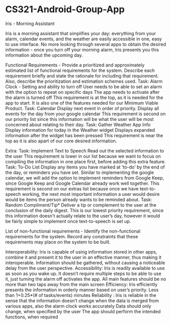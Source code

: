 # CS321-Android-Group-App
Iris - Morning Assistant

Iris is a morning assistant that simplifies your day: everything from your alarm, calendar events, and the weather are easily accessible in one, easy to use interface. No more looking through several apps to obtain the desired information - once you turn off your morning alarm, Iris presents you this information about the upcoming day.

Functional Requirements - Provide a prioritized and approximately estimated list of functional requirements for the system. Describe each requirement briefly and state the rationale for including that requirement. Also, describe the prioritization and estimation schemes used.
Task: Alarm Clock - Setting and ability to turn off
User needs to be able to set an alarm with the option to repeat on specific days
The app needs to activate after the alarm is turned off
This requirement is at the top, as it is needed for the app to start. It is also one of the features needed for our Minimum Viable Product. 
Task: Calendar
Display next event in order of priority.
Display all events for the day from your google calendar
This requirement is second on our priority list since this information will be what the user will be most concerned about relating to their day.
Task: Gather Weather App Info
Display information for today in the Weather widget
Displays expanded information after the widget has been pressed
This requirement is near the top as it is also apart of our core desired information.

Extra:
Task: Implement Text to Speech
Read out the selected information to the user
This requirement is lower in our list because we want to focus on compiling the information in one place first, before adding this extra feature.
Task: To-Do List
Display any items you have marked at ‘to-do’ by the end of the day, or reminders you have set.
Similar to implementing the google calendar, we will add the option to implement reminders from Google Keep, since Google Keep and Google Calendar already work well together.
This requirement is second on our extras list because once we have text-to-speech working, the next most important information a user would desire would be items the person already wants to be reminded about. 
Task: Random Compliment/Tip*
Deliver a tip or complement to the user at the conclusion of the daily digest.
This is our lowest priority requirement, since this information doesn’t actually relate to the user’s day, however it would be fairly simple to implement once text-to-speech is set up.

List of non-functional requirements - Identify the non-functional requirements for the system. Record any constraints that these requirements may place on the system to be built. 

Interoperability: Iris is capable of using information stored in other apps, combine it and present it to the user in an effective manner, thus making it interoperable.
Information should be gathered, without causing a noticeable delay from the user perspective.
Accessibility: Iris is readily available to use as soon as you wake up. It doesn’t require multiple steps to be able to use it, just turning the alarm off activates the app. 
All main features should be no more than two taps away from the main screen
Efficiency: Iris efficiently presents the information in orderly manner based on user’s priority. 
Less than 1+0.25*(# of tasks/events) minutes
Reliability : Iris is reliable in the sense that the information doesn’t change when the data is merged from various apps, also the alarm clock works accurately
Data should only change, when specified by the user
The app should perform the intended functions, when required
